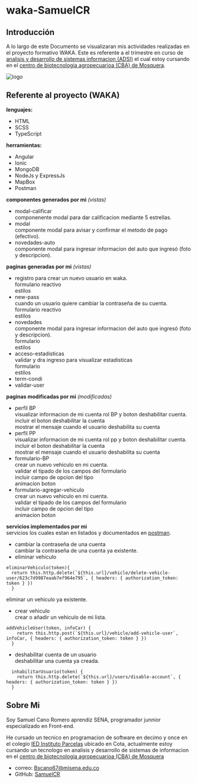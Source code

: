 # waka-SamuelCR
## Introducción
A lo largo de este Documento se visualizaran mis actividades realizadas en el proyecto formativo WAKA. Este es referente a el trimestre en curso de [analisis y desarrollo de sistemas informacion (ADSI)][link] el cual estoy cursando en el [centro de biotecnologia agropecuarioa (CBA) de Mosquera][Ubi-sena].

![logo](https://lostramites.com.co/wp-content/uploads/logo-sena-fondo-naranja-300x300.jpg "Logo SENA")


## Referente al proyecto (WAKA)   
**lenguajes:**    
- HTML    
- SCSS    
- TypeScript    

**herramientas:**      
- Angular      
- Ionic      
- MongoDB      
- NodeJs y ExpressJs     
- MapBox       
- Postman      

**componentes generados por mi** _(vistas)_      
- modal-calificar     
componenente modal para dar calificacion mediante 5 estrellas.          
- modal     
componente modal para avisar y confirmar el metodo de pago (efectivo).      
- novedades-auto            
componente modal para ingresar informacion del auto que ingresó (foto y descripcion).             

**paginas generadas por mi** _(vistas)_     
- registro
para crear un nuevo usuario en waka.     
formulario reactivo     
estilos     
- new-pass   
cuando un usuario quiere cambiar la contraseña de su cuenta.         
formulario reactivo     
estilos      
- novedades       
componente modal para ingresar informacion del auto que ingresó (foto y descripcion).      
formulario      
estilos      
- acceso-estadisticas   
validar y dra ingreso para visualizar estadisticas       
formulario     
estilos       
- term-condi     
- validar-user     

**paginas modificadas por mi** _(modificadas)_    
- perfil BP    
visualizar informacion de mi cuenta rol BP y boton deshabilitar cuenta.         
incluir el boton deshabilitar la cuenta     
mostrar el mensaje cuando el usuario deshabilita su cuenta    
- perfil PP    
visualizar informacion de mi cuenta rol pp y boton deshabilitar cuenta.           
incluir el boton deshabilitar la cuenta     
mostrar el mensaje cuando el usuario deshabilita su cuenta              
- formulario-BP     
crear un nuevo vehiculo en mi cuenta.         
validar el tipado de los campos del formulario      
incluir campo de opcion del tipo      
animacion boton      
- formulario-agregar-vehiculo      
crear un nuevo  vehiculo en mi cuenta.      
validar el tipado de los campos del formulario     
incluir campo de opcion del tipo     
animacion boton    

**servicios implementados por mi**         
servicios los cuales estan en listados y documentados en [postman][postman].    
- cambiar la contraseña de una cuenta    
cambiar la contraseña de una cuenta ya existente.      
- eliminar vehiculo     
~~~
eliminarVehiculo(token){
  return this.http.delete(`${this.url}/vehicle/delete-vehicle-user/623c7d9987eaab7ef964e795`, { headers: { authorization_token: token } })
  }
~~~
eliminar un vehiculo ya existente.       
- crear vehiculo            
crear o añadir un vehiculo de mi lista.  
~~~
addVehicleUser(token, infoCar) {
    return this.http.post(`${this.url}/vehicle/add-vehicle-user`, infoCar, { headers: { authorization_token: token } })
  }
~~~
- deshabilitar cuenta de un usuario                      
deshabilitar una cuenta ya creada.            
~~~     
  inhabilitarUsuario(token) {
    return this.http.delete(`${this.url}/users/disable-account`, { headers: { authorization_token: token } })
  }
~~~   
       


## Sobre Mi
Soy Samuel Cano Romero aprendiz SENA, programador junnior especializado en Front-end.

He cursado un tecnico en programacion de software en decimo y once en el colegio [IED Instituto Parcelas][pag-cole] ubicado en Cota, actualmente estoy cursando un tecnologo en analisis y desarrollo de sistemas de informacion en el [centro de biotecnologia agropecuarioa (CBA) de Mosquera][Ubi-sena]

- correo: Bscano67@misena.edu.co       
- GitHub: [SamuelCR][cuenta-git]

[link]: http://oferta.senasofiaplus.edu.co/sofia-oferta/inicio-sofia-plus.html
[Ubi-sena]: https://www.google.com/maps/place/SENA+Mosquera+-+Centro+de+Biotecnolog%C3%ADa+Agropecuaria+(CBA)/@4.6957037,-74.2178147,17z/data=!3m1!4b1!4m5!3m4!1s0x8e3f9d58cf6e291b:0x8946ec678fcf04b4!8m2!3d4.6957037!4d-74.215626
[pag-cole]: http://institutoparcelas.edu.co/
[postman]: https://documenter.getpostman.com/view/19653538/UVkmQcek#4bd1d743-c961-4272-acd4-13fc1d7da94b
[cuenta-git]: https://github.com/SamuelCanoRomero
